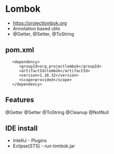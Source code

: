 # Lombok
* https://projectlombok.org
* Annotation based utils
* @Getter, @Setter, @ToString

## pom.xml
```
   <dependency>
      <groupId>org.projectlombok</groupId>
      <artifactId>lombok</artifactId>
      <version>1.18.32</version>
      <scope>provided</scope>
   </dependency>
```

## Features
@Getter
@Setter
@ToString
@Cleanup
@NotNull

## IDE install
* IntelliJ - Plugins
* Eclipse(STS) - run lombok.jar
